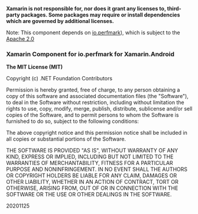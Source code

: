 **Xamarin is not responsible for, nor does it grant any licenses to, third-party packages. 
Some packages may require or install dependencies which are governed by additional 
licenses.**

Note: This component depends on [io.perfmark](https://github.com/perfmark/perfmark)), 
which is subject to the [Apache 2.0](https://github.com/perfmark/perfmark/blob/master/LICENSE)

### Xamarin Component for io.perfmark for Xamarin.Android

**The MIT License (MIT)**

Copyright (c) .NET Foundation Contributors

Permission is hereby granted, free of charge, to any person obtaining a copy of this software 
and associated documentation files (the "Software"), to deal in the Software without restriction, 
including without limitation the rights to use, copy, modify, merge, publish, distribute, sublicense and/or sell copies of the Software, and to permit persons to whom the Software is furnished to do so,
 subject to the following conditions:

The above copyright notice and this permission notice shall be included in all copies or substantial 
portions of the Software.

THE SOFTWARE IS PROVIDED "AS IS", WITHOUT WARRANTY OF ANY KIND, EXPRESS OR IMPLIED, INCLUDING BUT 
NOT LIMITED TO THE WARRANTIES OF MERCHANTABILITY, FITNESS FOR A PARTICULAR PURPOSE AND 
NONINFRINGEMENT. IN NO EVENT SHALL THE AUTHORS OR COPYRIGHT HOLDERS BE LIABLE FOR ANY CLAIM, DAMAGES 
OR OTHER LIABILITY, WHETHER IN AN ACTION OF CONTRACT, TORT OR OTHERWISE, ARISING FROM, OUT OF OR IN 
CONNECTION WITH THE SOFTWARE OR THE USE OR OTHER DEALINGS IN THE SOFTWARE.

20201125
